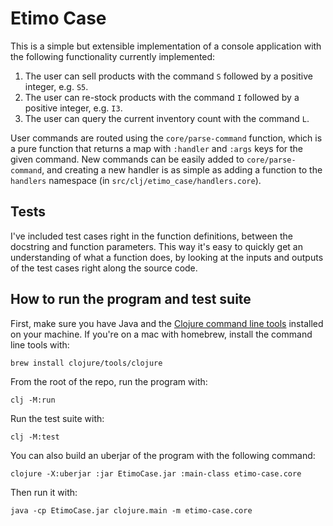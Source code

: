 # Etimo Case
This is a simple but extensible implementation of a console application
with the following functionality currently implemented:
1) The user can sell products with the command `S` followed by a positive integer, e.g. `S5`.
2) The user can re-stock products with the command `I` followed by a positive integer, e.g. `I3`.
3) The user can query the current inventory count with the command `L`.

User commands are routed using the `core/parse-command` function, which is a pure function that
returns a map with `:handler` and `:args` keys for the given command.
New commands can be easily added to `core/parse-command`, and creating a new handler
is as simple as adding a function to the `handlers` namespace (in `src/clj/etimo_case/handlers.core`).

## Tests
I've included test cases right in the function definitions,
between the docstring and function parameters. This way it's easy to
quickly get an understanding of what a function does, by looking
at the inputs and outputs of the test cases right along the source code.

## How to run the program and test suite
First, make sure you have Java and the [Clojure command line tools](https://clojure.org/guides/getting_started) installed on your machine.
If you're on a mac with homebrew, install the command line tools with:
```
brew install clojure/tools/clojure
```

From the root of the repo, run the program with:
```
clj -M:run
```
Run the test suite with:
```
clj -M:test
``` 

You can also build an uberjar of the program with the following command:
```
clojure -X:uberjar :jar EtimoCase.jar :main-class etimo-case.core
```
Then run it with:
```
java -cp EtimoCase.jar clojure.main -m etimo-case.core
```

